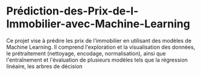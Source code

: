 # Prédiction-des-Prix-de-l-Immobilier-avec-Machine-Learning
Ce projet vise à prédire les prix de l’immobilier en utilisant des modèles de Machine Learning. Il comprend l'exploration et la visualisation des données, le prétraitement (nettoyage, encodage, normalisation), ainsi que l'entraînement et l'évaluation de plusieurs modèles tels que la régression linéaire, les arbres de décision
